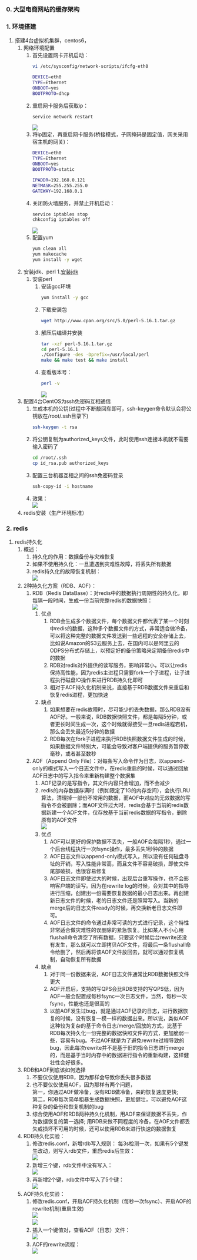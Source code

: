 ### 0. 大型电商网站的缓存架构

### 1. 环境搭建
1. 搭建4台虚拟机集群，centos6，
    1. 网络环境配置
        1. 首先设置网卡开机启动：  
            ``` sh
            vi /etc/sysconfig/network-scripts/ifcfg-eth0 
            ```
            ``` sh
            DEVICE=eth0
            TYPE=Ethernet
            ONBOOT=yes
            BOOTPROTO=dhcp
            ```
        1. 重启网卡服务后获取ip：  
            ``` sh
            service network restart
            ```
            ![](images/0101.png)
        1. 将ip固定，再重启网卡服务(桥接模式，子网掩码是固定值，网关采用宿主机的网关)：  
            ``` sh
            DEVICE=eth0
            TYPE=Ethernet
            ONBOOT=yes
            BOOTPROTO=static

            IPADDR=192.168.0.121
            NETMASK=255.255.255.0
            GATEWAY=192.168.0.1
            ```
        1. 关闭防火墙服务，并禁止开机启动：  
            ``` sh
            service iptables stop
            chkconfig iptables off
            ```
            ![](images/0102.png)
        1. 配置yum
            ``` sh
            yum clean all
            yum makecache
            yum install -y wget
            ```
    1. 安装jdk、perl
        1.[安装jdk](https://github.com/zephyrlai/my-architect-note/blob/master/99.%20%E5%90%84%E7%B1%BB%E5%AE%89%E8%A3%85%E6%95%99%E7%A8%8B/01.%20Linux%E4%B8%8Bjdk%E5%AE%89%E8%A3%85.md)
        1. 安装perl
            1. 安装gcc环境
                ``` sh
                yum install -y gcc
                ```
            1. 下载安装包
                ``` sh
                wget http://www.cpan.org/src/5.0/perl-5.16.1.tar.gz
                ```
            1. 解压后编译并安装
                ``` sh
                tar -xzf perl-5.16.1.tar.gz
                cd perl-5.16.1
                ./Configure -des -Dprefix=/usr/local/perl
                make && make test && make install
                ```
            1. 查看版本号： 
                ``` sh
                perl -v
                ```
                ![](images/0103.png)
    1. 配置4台CentOS为ssh免密码互相通信
        1. 生成本机的公钥(过程中不断敲回车即可，ssh-keygen命令默认会将公钥放在/root/.ssh目录下)
            ``` sh
            ssh-keygen -t rsa
            ```
        1. 将公钥复制为authorized_keys文件，此时使用ssh连接本机就不需要输入密码了
            ``` sh
            cd /root/.ssh
            cp id_rsa.pub authorized_keys
            ```
        1. 配置三台机器互相之间的ssh免密码登录
            ``` sh
            ssh-copy-id -i hostname
            ```
        1. 效果：  
            ![](images/0104.png)
    1. redis安装（生产环境标准）

### 2. redis
1. redis持久化
    1. 概述：  
        1. 持久化的作用：数据备份与灾难恢复
        1. 如果不使用持久化：一旦遭遇到灾难性故障，将丢失所有数据
        1. redis持久化的故障恢复机制：  
            ![](images/0201.png)
    1. 2种持久化方案（RDB、AOF）：
        1. RDB（Redis DataBase）：对redis中的数据执行周期性的持久化，即每隔一段时间，生成一份当前完整redis的数据快照：  
            ![](images/0202.png)
            1. 优点
                1. RDB会生成多个数据文件，每个数据文件都代表了某一个时刻中redis的数据，这种多个数据文件的方式，非常适合做冷备，可以将这种完整的数据文件发送到一些远程的安全存储上去，比如说Amazon的S3云服务上去，在国内可以是阿里云的ODPS分布式存储上，以预定好的备份策略来定期备份redis中的数据
                1. RDB对redis对外提供的读写服务，影响非常小，可以让redis保持高性能，因为redis主进程只需要fork一个子进程，让子进程执行磁盘IO操作来进行RDB持久化即可
                1. 相对于AOF持久化机制来说，直接基于RDB数据文件来重启和恢复redis进程，更加快速
            1. 缺点
                1. 如果想要在redis故障时，尽可能少的丢失数据，那么RDB没有AOF好。一般来说，RDB数据快照文件，都是每隔5分钟，或者更长时间生成一次，这个时候就得接受一旦redis进程宕机，那么会丢失最近5分钟的数据
                1. RDB每次在fork子进程来执行RDB快照数据文件生成的时候，如果数据文件特别大，可能会导致对客户端提供的服务暂停数毫秒，或者甚至数秒
        1. AOF（Append Only File）：对每条写入命令作为日志，以append-only的模式写入一个日志文件中，在redis重启的时候，可以通过回放AOF日志中的写入指令来重新构建整个数据集
            1. AOF记录的是写指令，其文件内容只会增加，而不会减少
            1. redis的内存数据存满时（例如限定了1G的内存空间），会执行LRU算法，清理掉一部份不常用的数据，而AOF中对应的无效数据的写指令不会被删除；而AOF文件过大时，redis会基于当前的redis数据新建一个AOF文件，仅存放基于当前redis数据的写指令，删除原有的AOF文件  
                ![](images/0203.png)
            1. 优点
                1. AOF可以更好的保护数据不丢失，一般AOF会每隔1秒，通过一个后台线程执行一次fsync操作，最多丢失1秒钟的数据
                1. AOF日志文件以append-only模式写入，所以没有任何磁盘寻址的开销，写入性能非常高，而且文件不容易破损，即使文件尾部破损，也很容易修复
                1. AOF日志文件即使过大的时候，出现后台重写操作，也不会影响客户端的读写。因为在rewrite log的时候，会对其中的指导进行压缩，创建出一份需要恢复数据的最小日志出来。再创建新日志文件的时候，老的日志文件还是照常写入。当新的merge后的日志文件ready的时候，再交换新老日志文件即可。
                1. AOF日志文件的命令通过非常可读的方式进行记录，这个特性非常适合做灾难性的误删除的紧急恢复。比如某人不小心用flushall命令清空了所有数据，只要这个时候后台rewrite还没有发生，那么就可以立即拷贝AOF文件，将最后一条flushall命令给删了，然后再将该AOF文件放回去，就可以通过恢复机制，自动恢复所有数据
            1. 缺点
                1. 对于同一份数据来说，AOF日志文件通常比RDB数据快照文件更大
                1. AOF开启后，支持的写QPS会比RDB支持的写QPS低，因为AOF一般会配置成每秒fsync一次日志文件，当然，每秒一次fsync，性能也还是很高的
                1. 以前AOF发生过bug，就是通过AOF记录的日志，进行数据恢复的时候，没有恢复一模一样的数据出来。所以说，类似AOF这种较为复杂的基于命令日志/merge/回放的方式，比基于RDB每次持久化一份完整的数据快照文件的方式，更加脆弱一些，容易有bug。不过AOF就是为了避免rewrite过程导致的bug，因此每次rewrite并不是基于旧的指令日志进行merge的，而是基于当时内存中的数据进行指令的重新构建，这样健壮性会好很多。
    1. RDB和AOF到底该如何选择
        1. 不要仅仅使用RDB，因为那样会导致你丢失很多数据
        1. 也不要仅仅使用AOF，因为那样有两个问题，  
            第一，你通过AOF做冷备，没有RDB做冷备，来的恢复速度更快;   
            第二，RDB每次简单粗暴生成数据快照，更加健壮，可以避免AOF这种复杂的备份和恢复机制的bug  
        1. 综合使用AOF和RDB两种持久化机制，用AOF来保证数据不丢失，作为数据恢复的第一选择; 用RDB来做不同程度的冷备，在AOF文件都丢失或损坏不可用的时候，还可以使用RDB来进行快速的数据恢复
    1. RDB持久化实验： 
        1. 修改redis.conf，新增rdb写入规则： 每3s检测一次，如果有5个键发生改动，则写入rdb文件，重启redis后生效：  
            ![](images/0204.png)  
        1. 新增三个键，rdb文件中没有写入：  
            ![](images/0205.png)
        1. 再新增2个键，rdb文件中写入了5个键：  
            ![](images/0206.png)  
    1. AOF持久化实验：
        1. 修改redis.conf，开启AOF持久化机制（每秒一次fsync）、开启AOF的rewrite机制(重启生效)  
            ![](images/0207.png)  
            ![](images/0208.png)  
        1. 插入一个键值对，查看AOF（日志）文件：  
            ![](images/0209.png)
        1. AOF的rewrite流程：  
            ![](images/0210.png)